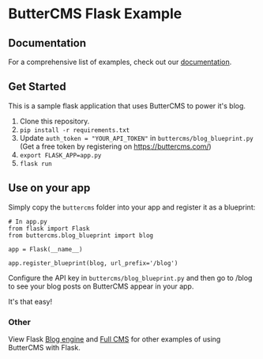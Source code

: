 # ButterCMS Flask Example

## Documentation

For a comprehensive list of examples, check out our [documentation](https://buttercms.com/docs/).

## Get Started

This is a sample flask application that uses ButterCMS to power it's blog. 

1. Clone this repository.
2. `pip install -r requirements.txt`
3. Update `auth_token = "YOUR_API_TOKEN"` in `buttercms/blog_blueprint.py`  (Get a free token by registering on https://buttercms.com/)
4. `export FLASK_APP=app.py`
5. `flask run`

## Use on your app

Simply copy the `buttercms` folder into your app and register it as a blueprint:

```
# In app.py
from flask import Flask
from buttercms.blog_blueprint import blog

app = Flask(__name__)

app.register_blueprint(blog, url_prefix='/blog')
```

Configure the API key in `buttercms/blog_blueprint.py` and then go to /blog to see your blog posts on ButterCMS appear in your app. 

It's that easy!

### Other

View Flask [Blog engine](https://buttercms.com/flask-blog-engine/) and [Full CMS](https://buttercms.com/flask-cms/) for other examples of using ButterCMS with Flask.
